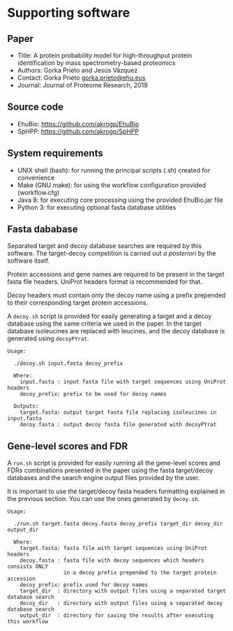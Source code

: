 # Supporting software

## Paper

* Title: A protein probability model for high-throughput protein identification by mass spectrometry-based proteomics
* Authors: Gorka Prieto and Jesús Vázquez
* Contact: Gorka Prieto <gorka.prieto@ehu.eus>
* Journal: Journal of Proteome Research, 2019

## Source code

* EhuBio: https://github.com/akrogp/EhuBio
* SpHPP: https://github.com/akrogp/SpHPP

## System requirements

* UNIX shell (bash): for running the principal scripts (.sh) created for convenience
* Make (GNU make): for using the workflow configuration provided (workflow.cfg)
* Java 8: for executing core processing using the provided EhuBio.jar file
* Python 3: for executing optional fasta database utilities

## Fasta dababase

Separated target and decoy database searches are required by this software. The target-decoy competition is carried out *a posteriori* by the software itself.

Protein accessions and gene names are required to be present in the target fasta file headers. UniProt headers format is recommended for that.

Decoy headers must contain only the decoy name using a prefix prepended to their corresponding target protein accessions.

A `decoy.sh` script is provided for easily generating a target and a decoy database using the same criteria we used in the paper. In the target database isoleucines are replaced with leucines, and the decoy database is generated using `decoyPYrat`.

```
Usage:

  ./decoy.sh input.fasta decoy_prefix

  Where:
    input.fasta : input fasta file with target sequences using UniProt headers
    decoy_prefix: prefix to be used for decoy names

  Outputs:
    target.fasta: output target fasta file replacing isoleucines in input.fasta
    decoy.fasta : output decoy fasta file generated with decoyPYrat
```

## Gene-level scores and FDR

A `run.sh` script is provided for easily running all the gene-level scores and FDRs combinations presented in the paper using the fasta target/decoy databases and the search engine output files provided by the user.

It is important to use the target/decoy fasta headers formatting explained in the previous section. You can use the ones generated by `decoy.sh`.

```
Usage:

  ./run.sh target.fasta decoy.fasta decoy_prefix target_dir decoy_dir output_dir

  Where:
    target.fasta: fasta file with target sequences using UniProt headers
    decoy.fasta : fasta file with decoy sequences which headers consists ONLY
                  in a decoy prefix prepended to the target protein accession
    decoy_prefix: prefix used for decoy names
    target_dir  : directory with output files using a separated target database search
    decoy_dir   : directory with output files using a separated decoy database search
    output_dir  : directory for saving the results after executing this workflow
```

